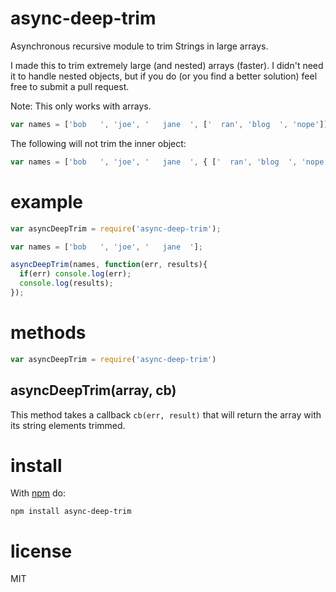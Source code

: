 async-deep-trim
===============

Asynchronous recursive module to trim Strings in large arrays.

I made this to trim extremely large (and nested) arrays (faster). I didn't need it to handle nested objects, but if you do (or you find a better solution) feel free to submit a pull request.

Note: This only works with arrays. 

``` js
var names = ['bob   ', 'joe', '   jane  ', ['  ran', 'blog  ', 'nope']];
```

The following will not trim the inner object:

``` js
var names = ['bob   ', 'joe', '   jane  ', { ['  ran', 'blog  ', 'nope'] } ];
```

# example

``` js
var asyncDeepTrim = require('async-deep-trim');

var names = ['bob   ', 'joe', '   jane  '];

asyncDeepTrim(names, function(err, results){
  if(err) console.log(err);
  console.log(results);
});
```

# methods

``` js
var asyncDeepTrim = require('async-deep-trim')
```

## asyncDeepTrim(array, cb)

This method takes a callback `cb(err, result)` that will return the array with its string elements trimmed.

# install

With [npm](http://npmjs.org) do:

```
npm install async-deep-trim
```

# license

MIT
